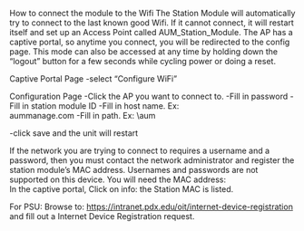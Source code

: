 How to connect the module to the Wifi
The Station Module will automatically try to connect to the last known good Wifi. If it cannot connect, it will restart itself and set up an Access Point called AUM_Station_Module. The AP has a captive portal, so anytime you connect, you will be redirected to the config page. This mode can also be accessed at any time by holding down the “logout” button for a few seconds while cycling power or doing a reset.
 
Captive Portal Page
-select “Configure WiFi”
 
 
 
Configuration Page
-Click the AP you want to connect to.
-Fill in password
-Fill in station module ID
-Fill in host name. Ex:  
                           aummanage.com
-Fill in path. Ex:        \aum
 
-click save and the unit will restart
 
If the network you are trying to connect to requires a username and a password, then you must contact the network administrator and register the station module’s MAC address. Usernames and passwords are not supported on this device.
You will need the MAC address:  
In the captive portal, Click on info:  the Station MAC is listed.
 

 
 
  For PSU:   Browse to:    https://intranet.pdx.edu/oit/internet-device-registration   and fill out a  Internet Device Registration request.
